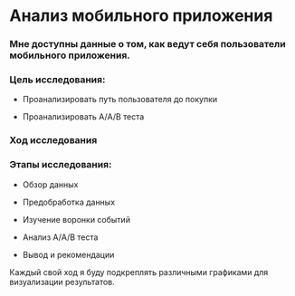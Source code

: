     
# Анализ мобильного приложения 
    
### Мне доступны данные о том, как ведут себя пользователи мобильного приложения.
    
### Цель исследования:
      
- Проанализировать путь пользователя до покупки
    
- Проанализировать A/А/B теста
    
### Ход исследования

### Этапы исследования:

* Обзор данных
    
* Предобработка данных 
    
* Изучение воронки событий 
    
* Анализ A/А/B теста 
    
* Вывод и рекомендации
    
Каждый свой ход я буду подкреплять различными графиками для визуализации результатов.
